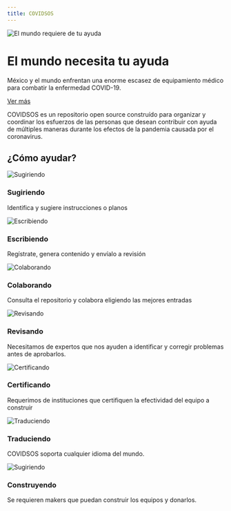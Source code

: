 ```yaml
---
title: COVIDSOS
---
```


<simple-hero>

![El mundo requiere de tu ayuda](../img/world.png)

# El mundo necesita tu ayuda

México y el mundo enfrentan una enorme escasez de equipamiento médico para
 combatir la enfermedad COVID-19.
 
[Ver más](#¿cómo-ayudar)

</simple-hero>

<text-banner>

COVIDSOS es un repositorio open source construído para organizar y coordinar 
los esfuerzos de las personas que desean contribuir con ayuda de múltiples
 maneras durante los efectos de la pandemia causada por el coronavirus.
 
</text-banner>


<slim-column>

## ¿Cómo ayudar?

</slim-column>





<simple-card>

![Sugiriendo](../img/suggesting.svg)

### Sugiriendo

Identifica y sugiere instrucciones o planos

</simple-card>






<simple-card>

![Escribiendo](../img/writing.svg)

### Escribiendo

Regístrate, genera contenido y envíalo a revisión

</simple-card>





<simple-card>

![Colaborando](../img/collaborating.svg)

### Colaborando

Consulta el repositorio y colabora eligiendo las mejores entradas

</simple-card>




<simple-card>

![Revisando](../img/reviewing.svg)

### Revisando

Necesitamos de expertos que nos ayuden a identificar y corregir problemas antes de aprobarlos.

</simple-card>



<simple-card>

![Certificando](../img/certifying.svg)

### Certificando

Requerimos de instituciones que certifiquen la efectividad del equipo a construir

</simple-card>




<simple-card>

![Traduciendo](../img/translating.svg)

### Traduciendo

COVIDSOS soporta cualquier idioma del mundo.

</simple-card>



<simple-card>

![Sugiriendo](../img/making.svg)

### Construyendo

Se requieren makers que puedan construir los equipos y donarlos.

</simple-card>

